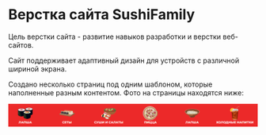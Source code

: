 <h1>Верстка сайта SushiFamily</h1>

Цель верстки сайта - развитие навыков разработки и верстки веб-сайтов.

Сайт поддерживает адаптивный дизайн для устройств с различной шириной экрана.

Создано несколько страниц под одним шаблоном, которые наполненные разным контентом. Фото на страницы находятся ниже:

![Image alt](https://github.com/ndkwa/SushiFamily-Layout/raw/develop/other/example.png)

